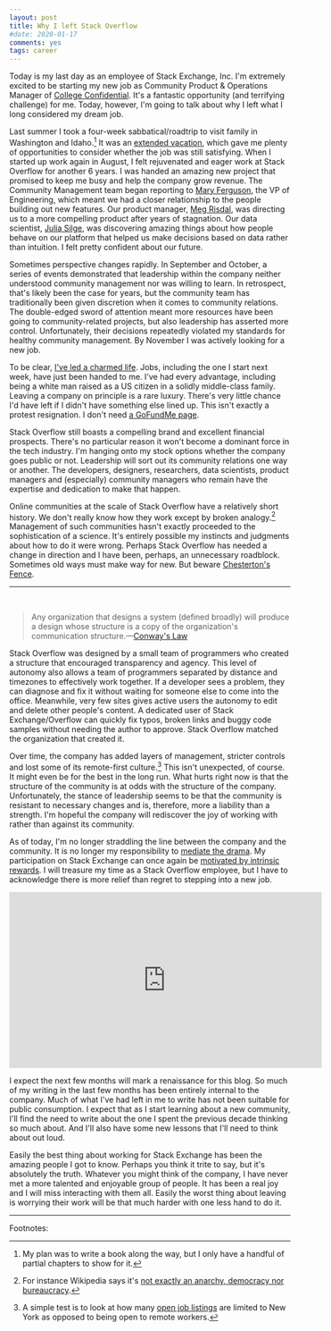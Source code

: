 ```yaml
---
layout: post
title: Why I left Stack Overflow
#date: 2020-01-17
comments: yes
tags: career
---
```


Today is my last day as an employee of Stack Exchange, Inc. I'm
extremely excited to be starting my new job as Community Product &
Operations Manager of
[College Confidential](https://talk.collegeconfidential.com/). It's a
fantastic opportunity (and terrifying challenge) for me. Today,
however, I'm going to talk about why I left what I long considered my
dream job.

Last summer I took a four-week sabbatical/roadtrip to visit family in
Washington and Idaho.[^1] It was an
[extended vacation](https://jlericson.com/2015/07/21/vacation.html),
which gave me plenty of opportunities to consider whether the job was
still satisfying. When I started up work again in August, I felt
rejuvenated and eager work at Stack Overflow for another 6 years. I
was handed an amazing new project that promised to keep me busy and
help the company grow revenue. The Community Management team began
reporting to
[Mary Ferguson](https://www.linkedin.com/in/mary-ferguson-866252/),
the VP of Engineering, which meant we had a closer relationship to the
people building out new features. Our product manager,
[Meg Risdal](https://mrisdal.github.io/blog/posts/reflections-on-stack-overflow/),
was directing us to a more compelling product after years of
stagnation. Our data scientist,
[Julia Silge](https://juliasilge.com/resume/), was discovering amazing
things about how people behave on our platform that helped us make
decisions based on data rather than intuition. I felt pretty confident
about our future.

Sometimes perspective changes rapidly. In September and October, a
series of events demonstrated that leadership within the company
neither understood community management nor was willing to learn. In
retrospect, that's likely been the case for years, but the community
team has traditionally been given discretion when it comes to
community relations. The double-edged sword of attention meant more
resources have been going to community-related projects, but also
leadership has asserted more control. Unfortunately, their decisions
repeatedly violated my standards for healthy community management. By
November I was actively looking for a new job.

To be clear,
[I've led a charmed life](https://jlericson.com/2015/04/22/cs_females.html). Jobs,
including the one I start next week, have just been handed to me. I've
had every advantage, including being a white man raised as a US
citizen in a solidly middle-class family. Leaving a company on
principle is a rare luxury. There's very little chance I'd have left
if I didn't have something else lined up. This isn't exactly a protest
resignation. I don't need
[a GoFundMe page](https://www.gofundme.com/f/thanking-josh-heyer-for-shaping-stack-overflow).

Stack Overflow still boasts a compelling brand and excellent financial
prospects. There's no particular reason it won't become a dominant
force in the tech industry. I'm hanging onto my stock options whether
the company goes public or not. Leadership will sort out its
community relations one way or another. The developers, designers,
researchers, data scientists, product managers and (especially)
community managers who remain have the expertise and dedication to
make that happen.

Online communities at the scale of Stack Overflow have a relatively
short history. We don't really know how they work except by broken
analogy.[^2] Management of such communities hasn't exactly proceeded
to the sophistication of a science. It's entirely possible my
instincts and judgments about how to do it were wrong. Perhaps Stack
Overflow has needed a change in direction and I have been, perhaps, an
unnecessary roadblock. Sometimes old ways must make way for new. But
beware
[Chesterton's Fence](https://florentcrivello.com/index.php/2019/09/04/the-efficiency-destroying-magic-of-tidying-up/).

---

<br>

> Any organization that designs a system (defined broadly) will
> produce a design whose structure is a copy of the organization's
> communication
> structure.&mdash;[Conway's Law](http://www.melconway.com/Home/Conways_Law.html)

Stack Overflow was designed by a small team of programmers who created
a structure that encouraged transparency and agency. This level of
autonomy also allows a team of programmers separated by distance and
timezones to effectively work together. If a developer sees a problem,
they can diagnose and fix it without waiting for someone else to come
into the office. Meanwhile, very few sites gives active users the
autonomy to edit and delete other people's content. A dedicated user
of Stack Exchange/Overflow can quickly fix typos, broken links and
buggy code samples without needing the author to approve.  Stack
Overflow matched the organization that created it.

Over time, the company has added layers of management, stricter
controls and lost some of its remote-first culture.[^3] This isn't
unexpected, of course. It might even be for the best in the long
run. What hurts right now is that the structure of the community is at
odds with the structure of the company. Unfortunately, the stance of
leadership seems to be that the community is resistant to necessary
changes and is, therefore, more a liability than a strength. I'm
hopeful the company will rediscover the joy of working with rather
than against its community.

As of today, I'm no longer straddling the line between the company and
the community. It is no longer my responsibility to
[mediate the drama](https://meta.stackexchange.com/a/311933/1438). My
participation on Stack Exchange can once again be
[motivated by intrinsic rewards](https://meta.stackexchange.com/questions/42481/the-problem-with-extrinsic-motivation). I
will treasure my time as a Stack Overflow employee, but I have to
acknowledge there is more relief than regret to stepping into a new
job.

<iframe width="560" height="315"
src="https://www.youtube.com/embed/tFzEo_wMOAc" frameborder="0"
allow="accelerometer; autoplay; encrypted-media; gyroscope;
picture-in-picture" allowfullscreen></iframe>

I expect the next few months will mark a renaissance for this blog. So
much of my writing in the last few months has been entirely internal
to the company. Much of what I've had left in me to write has not been
suitable for public consumption. I expect that as I start learning
about a new community, I'll find the need to write about the one I
spent the previous decade thinking so much about. And I'll also have
some new lessons that I'll need to think about out loud.


Easily the best thing about working for Stack Exchange has been the
amazing people I got to know. Perhaps you think it trite to say, but
it's absolutely the truth. Whatever you might think of the company, I
have never met a more talented and enjoyable group of people. It has
been a real joy and I will miss interacting with them all. Easily the
worst thing about leaving is worrying their work will be that much
harder with one less hand to do it. 

---

Footnotes:

[^1]: My plan was to write a book along the way, but I only have a
    handful of partial chapters to show for it.

[^2]: For instance Wikipedia says it's
    [not exactly an anarchy, democracy nor bureaucracy](https://en.wikipedia.org/wiki/Wikipedia:What_Wikipedia_is_not).

[^3]: A simple test is to look at how many
    [open job listings](https://stackoverflow.com/company/work-here)
    are limited to New York as opposed to being open to remote
    workers. 
